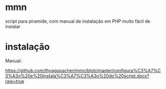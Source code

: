 # mmn
script para piramide, com manual de instalação em PHP muito fácil de instalar

# instalação

Manual:

https://github.com/thyagopacher/mmn/blob/master/configura%C3%A7%C3%A3o%20e%20instala%C3%A7%C3%A3o%20do%20script.docx?raw=true
